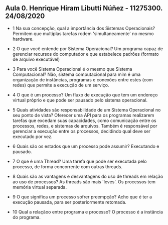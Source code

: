 ## Aula 0. Henrique Hiram Libutti Núñez - 11275300. 24/08/2020

- 1 Na sua concepção, qual a importância dos Sistemas Operacionais?
Permitem que multiplas tarefas rodem 'simultaneamente' no mesmo hardware.

- 2 O que você entende por Sistema Operacional?
Um programa capaz de gerenciar recursos do computador e que estabelece padrões
(formato de arquivo executável)

- 3 Para você Sistema Operacional é o mesmo que Sistema Computacional?
Não, sistema computacional para mim é uma organização de instâncias, programas e
conexões entre estes (com redes) que permite a execução de um serviço.

- 4 O que é um processo?
Um fluxo de execução que tem um endereço virtual próprio e que pode ser pausado pelo
sistema operacional.

- 5 Quais atividades são responsabilidade de um Sistema Operacional no seu ponto
de vista?
Oferecer uma API para os programas realizarem tarefas que excedam suas
capacidades, como comunicação entre os processos, redes, e sistemas de arquivos.
Também é responsável por gerenciar a execução entre os processos, decidindo qual
deve ser executado por vez.

- 6 Quais são os estados que um processo pode assumir?
Executando e pausado.

- 7 O que é uma Thread?
Uma tarefa que pode ser executada pelo processo, de forma concorrente com outras
threads.

- 8 Quais são as vantagens e desvantagens do uso de threads em relação ao uso de processos?
As threads são mais 'leves'. Os processos tem memória virtual separada.

- 9 O que significa um processo sofrer preempção?
Acho que é ter a execução pausada, para ser posteriormente retomada.

- 10 Qual a relaçãoo entre programa e processo?
O processo é a instância do programa.

